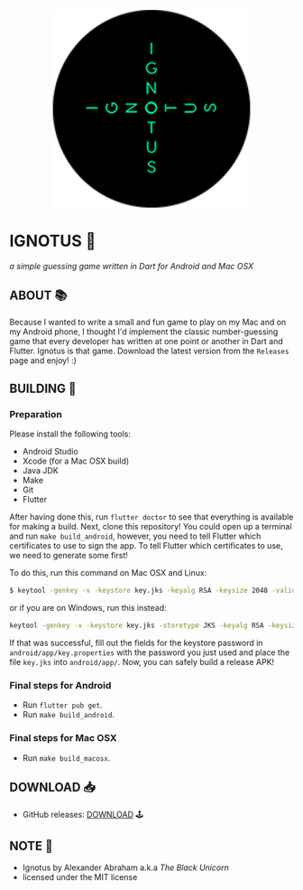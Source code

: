 <p align="center">
 <img src="https://github.com/iamtheblackunicorn/Ignotus/raw/main/android/app/src/main/res/mipmap-xxxhdpi/ic_launcher.png" width=350/>
</p>

# IGNOTUS :shushing_face:

*a simple guessing game written in Dart for Android and Mac OSX*

## ABOUT :books:

Because I wanted to write a small and fun game to play on my Mac and on my Android phone, I thought I'd implement the classic number-guessing game that every developer has written at one point or another in Dart and Flutter. Ignotus is that game. Download the latest version from the `Releases` page and enjoy! :)

## BUILDING :hammer:

### Preparation

Please install the following tools:

- Android Studio
- Xcode (for a Mac OSX build)
- Java JDK
- Make
- Git
- Flutter

After having done this, run `flutter doctor` to see that everything is available for making a build.
Next, clone this repository! You could open up a terminal and run `make build_android`, however, you need to tell Flutter which certificates to use to sign the app.
To tell Flutter which certificates to use, we need to generate some first!

To do this, run this command on Mac OSX and Linux:

```bash
$ keytool -genkey -v -keystore key.jks -keyalg RSA -keysize 2048 -validity 10000 -alias key
```
or if you are on Windows, run this instead:

```bash
keytool -genkey -v -keystore key.jks -storetype JKS -keyalg RSA -keysize 2048 -validity 10000 -alias key
```
If that was successful, fill out the fields for the keystore password in `android/app/key.properties` with the password you just used and place the file `key.jks`
into `android/app/`. Now, you can safely build a release APK!

### Final steps for Android

- Run `flutter pub get`.
- Run `make build_android`.

### Final steps for Mac OSX

- Run `make build_macosx`.

## DOWNLOAD :inbox_tray:

- GitHub releases: [DOWNLOAD](https://github.com/iamtheblackunicorn/Ignotus/releases) :joystick:

## NOTE :scroll:

- Ignotus by Alexander Abraham a.k.a *The Black Unicorn*
- licensed under the MIT license

